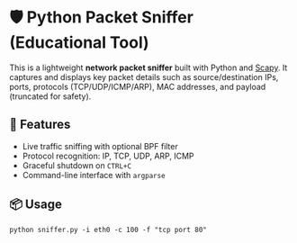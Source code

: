 <h1>🛡️ Python Packet Sniffer (Educational Tool)</h1>

  <p>
    This is a lightweight <strong>network packet sniffer</strong> built with Python and 
    <a href="https://scapy.net/" target="_blank">Scapy</a>. It captures and displays key packet details 
    such as source/destination IPs, ports, protocols (TCP/UDP/ICMP/ARP), MAC addresses, and payload (truncated for safety).
  </p>

  <h2>🔧 Features</h2>
  <ul>
    <li>Live traffic sniffing with optional BPF filter</li>
    <li>Protocol recognition: IP, TCP, UDP, ARP, ICMP</li>
    <li>Graceful shutdown on <code>CTRL+C</code></li>
    <li>Command-line interface with <code>argparse</code></li>
  </ul>

  <h2>📦 Usage</h2>
  <pre><code>python sniffer.py -i eth0 -c 100 -f "tcp port 80"</code></pre>

</body>
</html>
